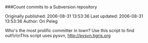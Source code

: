 ###Count commits to a Subversion repository

Originally published: 2006-08-31 13:53:36
Last updated: 2006-08-31 13:53:36
Author: Ori Peleg

Who's the most prolific committer in town? Use this script to find out!\n\nThis script uses pysvn, http://pysvn.tigris.org